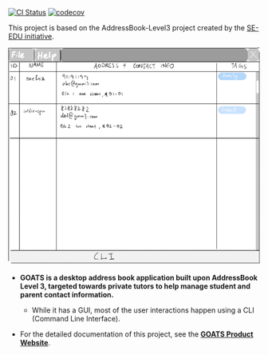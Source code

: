 [![CI Status](https://github.com/AY2425S1-CS2103T-T09-4/tp/workflows/Java%20CI/badge.svg)](https://github.com/AY2425S1-CS2103T-T09-4/tp/actions)
[![codecov](https://codecov.io/gh/AY2425S1-CS2103T-T09-4/tp/graph/badge.svg?token=7VC39YTFIK)](https://codecov.io/gh/AY2425S1-CS2103T-T09-4/tp)

This project is based on the AddressBook-Level3 project created by the [SE-EDU initiative](https://se-education.org).

![Ui](docs/images/Ui.png)

* **GOATS is a desktop address book application built upon AddressBook Level 3, targeted towards private tutors to help manage student and parent contact information.**<br>
  * While it has a GUI, most of the user interactions happen using a CLI (Command Line Interface).

* For the detailed documentation of this project, see the **[GOATS Product Website](https://ay2425s1-cs2103t-t09-4.github.io/tp/)**.
